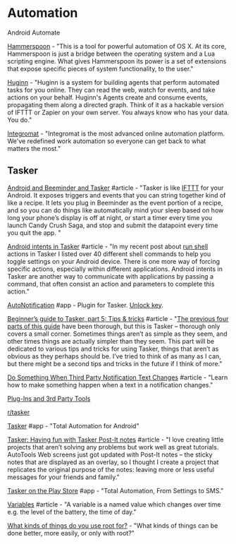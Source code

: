 # Automation

Android Automate

[Hammerspoon](http://www.hammerspoon.org/) - "This is a tool for powerful automation of OS X. At its core, Hammerspoon is just a bridge between the operating system and a Lua scripting engine. What gives Hammerspoon its power is a set of extensions that expose specific pieces of system functionality, to the user."

[Huginn](https://github.com/huginn/huginn) - "Huginn is a system for building agents that perform automated tasks for you online. They can read the web, watch for events, and take actions on your behalf. Huginn's Agents create and consume events, propagating them along a directed graph. Think of it as a hackable version of IFTTT or Zapier on your own server. You always know who has your data. You do."

[Integromat](https://www.integromat.com/en/) - "Integromat is the most advanced online automation platform. We've redefined work automation so everyone can get back to what matters the most."

## Tasker

[Android and Beeminder and Tasker](https://blog.beeminder.com/beedroid/) \#article - "Tasker is like [IFTTT](http://ifttt.com/) for your Android. It exposes triggers and events that you can string together kind of like a recipe. It lets you plug in Beeminder as the event portion of a recipe, and so you can do things like automatically mind your sleep based on how long your phone’s display is off at night, or start a timer every time you launch Candy Crush Saga, and stop and submit the datapoint every time you quit the app. "

[Android intents in Tasker](https://notenoughtech.com/tasker/android-intents-in-tasker/) \#article - "In my recent post about [run shell](https://notenoughtech.com/tasker/tasker-run-shell-commands/) actions in Tasker I listed over 40 different shell commands to help you toggle settings on your Android device. There is one more way of forcing specific actions, especially within different applications. Android intents in Tasker are another way to communicate with applications by passing a command, that often consist an action and parameters to complete this action."

[AutoNotification](https://play.google.com/store/apps/details?id=com.joaomgcd.autonotification) \#app - Plugin for Tasker. [Unlock key](https://play.google.com/store/apps/details?id=com.joaomgcd.autonotification.unlock).

[Beginner’s guide to Tasker, part 5: Tips & tricks](https://www.pocketables.com/2012/09/beginners-guide-to-tasker-part-5-tips-tricks.html) \#article - "[The previous four parts of this guide](https://www.pocketables.com/tag/beginners-guide-to-tasker) have been thorough, but this is Tasker – thorough only covers a small corner. Sometimes things aren’t as simple as they seem, and other times things are actually simpler than they seem. This part will be dedicated to various tips and tricks for using Tasker, things that aren’t as obvious as they perhaps should be. I’ve tried to think of as many as I can, but there might be a second tips and tricks in the future if I think of more."

[Do Something When Third Party Notification Text Changes](https://forum.joaoapps.com/index.php?resources/do-something-when-third-party-notification-text-changes.125/) \#article - "Learn how to make something happen when a text in a notification changes."

[Plug-Ins and 3rd Party Tools](http://tasker.wikidot.com/plug-ins-and-3rd-party)

[r/tasker](https://www.reddit.com/r/tasker)

[Tasker](https://tasker.joaoapps.com/index.html) \#app - "Total Automation for Android"

[Tasker: Having fun with Tasker Post-It notes](https://www.pocketables.com/2018/12/tasker-having-fun-with-tasker-post-it-notes.html) \#article - "I love creating little projects that aren’t solving any problems but work well as great tutorials. AutoTools Web screens just got updated with Post-It notes – the sticky notes that are displayed as an overlay, so I thought I create a project that replicates the original purpose of the notes: leaving more or less useful messages for your friends and family."

[Tasker on the Play Store](https://play.google.com/store/apps/details?id=net.dinglisch.android.taskerm) \#app - "Total Automation, From Settings to SMS."

[Variables](https://tasker.joaoapps.com/userguide/en/variables.html) \#article - "A variable is a named value which changes over time e.g. the level of the battery, the time of day."

[What kinds of things do you use root for?](https://www.reddit.com/r/tasker/comments/bf2sbs/what_kinds_of_things_do_you_use_root_for/) - "What kinds of things can be done better, more easily, or only with root?"

